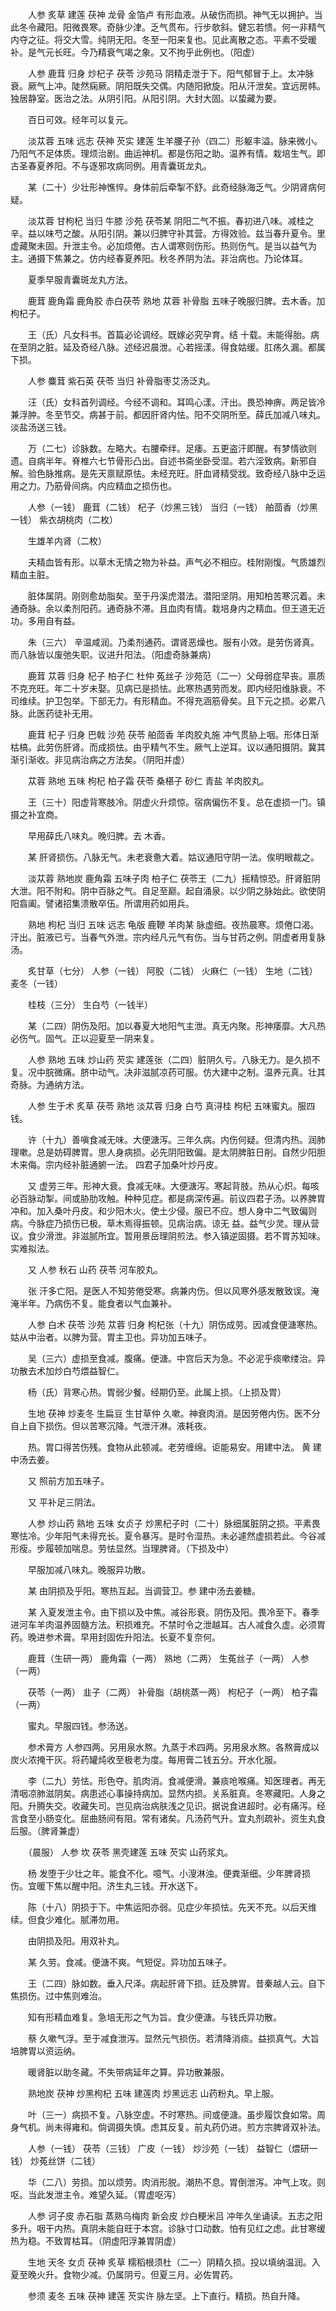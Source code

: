 <!-- { "loadSidebar": true } -->
　　人参 炙草 建莲 茯神 龙骨 金箔卢 有形血液。从破伤而损。神气无以拥护。当此冬令藏阳。阳微畏寒。奇脉少津。乏气贯布。行步欹斜。健忘若愦。何一非精气内夺之征。将交大雪。纯阴无阳。冬至一阳来复也。见此离散之态。平素不受暖补。是气元长旺。今乃精衰气竭之象。又不拘乎此例也。（阳虚）

　　人参 鹿茸 归身 炒杞子 茯苓 沙苑马 阴精走泄于下。阳气郁冒于上。太冲脉衰。厥气上冲。陡然痫厥。阴阳既失交偶。内随阳掀旋。阳从汗泄矣。宜远房帏。独居静室。医治之法。从阴引阳。从阳引阴。大封大固。以蛰藏为要。

　　百日可效。经年可以复元。

　　淡苁蓉 五味 远志 茯神 芡实 建莲 生羊腰子孙（四二）形躯丰溢。脉来微小。乃阳气不足体质。理烦治剧。曲运神机。都是伤阳之助。温养有情。栽培生气。即古圣春夏养阳。不与逐邪攻病同例。用青囊斑龙丸。

　　某（二十）少壮形神憔悴。身体前后牵掣不舒。此奇经脉海乏气。少阴肾病何疑。

　　淡苁蓉 甘枸杞 当归 牛膝 沙苑 茯苓某 阴阳二气不振。春初进八味。减桂之辛。益以味芍之酸。从阳引阴。兼以归脾守补其营。方得效验。兹当春升夏令。里虚藏聚未固。升泄主令。必加烦倦。古人谓寒则伤形。热则伤气。是当以益气为主。通摄下焦兼之。仿内经春夏养阳。秋冬养阴为法。非治病也。乃论体耳。

　　夏季早服青囊斑龙丸方法。

　　鹿茸 鹿角霜 鹿角胶 赤白茯苓 熟地 苁蓉 补骨脂 五味子晚服归脾。去木香。加枸杞子。

　　王（氏）凡女科书。首篇必论调经。既嫁必究孕育。结 十载。未能得胎。病在至阴之脏。延及奇经八脉。述经迟晨泄。心若摇漾。得食姑缓。肛疡久漏。都属下损。

　　人参 麋茸 紫石英 茯苓 当归 补骨脂枣艾汤泛丸。

　　汪（氏）女科首列调经。今经不调和。耳鸣心漾。汗出。畏恐神痹。两足皆冷兼浮肿。冬至节交。病甚于前。都因肝肾内怯。阳不交阴所至。薛氏加减八味丸。淡盐汤送三钱。

　　万（二七）诊脉数。左略大。右腰牵绊。足痿。五更盗汗即醒。有梦情欲则遗。自病半年。脊椎六七节骨形凸出。自述书斋坐卧受湿。若六淫致病。新邪自解。验色脉推病。是先天禀赋原怯。未经充旺。肝血肾精受戕。致奇经八脉中乏运用之力。乃筋骨间病。内应精血之损伤也。

　　人参（一钱） 鹿茸（二钱） 杞子（炒黑三钱） 当归（一钱） 舶茴香（炒黑一钱） 紫衣胡桃肉（二枚）

　　生雄羊内肾（二枚）

　　夫精血皆有形。以草木无情之物为补益。声气必不相应。桂附刚愎。气质雄烈精血主脏。

　　脏体属阴。刚则愈劫脂矣。至于丹溪虎潜法。潜阳坚阴。用知柏苦寒沉着。未通奇脉。余以柔剂阳药。通奇脉不滞。且血肉有情。栽培身内之精血。但王道无近功。多用自有益。

　　朱（三六） 辛温咸润。乃柔剂通药。谓肾恶燥也。服有小效。是劳伤肾真。而八脉皆以废弛失职。议进升阳法。（阳虚奇脉兼病）

　　鹿茸 苁蓉 归身 杞子 柏子仁 杜仲 菟丝子 沙苑范（二一）父母弱症早丧。禀质不克充旺。年二十岁未娶。见病已是损怯。此寒热遇劳而发。即内经阳维脉衰。不司维续。护卫包举。下部无力。有形精血。不得充涵筋骨矣。且下元之损。必累八脉。此医药徒补无用。

　　鹿茸 杞子 归身 巴戟 沙苑 茯苓 舶茴香 羊肉胶丸施 冲气贯胁上咽。形体日渐枯槁。此劳伤肝肾。而成损怯。由乎精气不生。厥气上逆耳。议以通阳摄阴。冀其渐引渐收。非见病治病之方法矣。（阴阳并虚）

　　苁蓉 熟地 五味 枸杞 柏子霜 茯苓 桑椹子 砂仁 青盐 羊肉胶丸。

　　王（三十）阳虚背寒肢冷。阴虚火升烦惊。宿病偏伤不复。总在虚损一门。镇摄之补宜商。

　　早用薛氏八味丸。晚归脾。去 木香。

　　某 肝肾损伤。八脉无气。未老衰惫大着。姑议通阳守阴一法。俟明眼裁之。

　　淡苁蓉 熟地炭 鹿角霜 五味子肉 柏子仁 茯苓王（二九）摇精惊恐。肝肾脏阴大泄。阳不附和。阴中百脉之气。自足至巅。起自涌泉。以少阴之脉始此。欲使阴阳翕阖。譬诸招集溃散卒伍。所谓用药如用兵。

　　熟地 枸杞 当归 五味 远志 龟版 鹿鞭 羊肉某 脉虚细。夜热晨寒。烦倦口渴。汗出。脏液已亏。当春气外泄。宗内经凡元气有伤。当与甘药之例。阴虚者用复脉汤。

　　炙甘草（七分） 人参（一钱） 阿胶（二钱） 火麻仁（一钱） 生地（二钱） 麦冬（一钱）

　　桂枝（三分） 生白芍（一钱半）

　　某（二四）阴伤及阳。加以春夏大地阳气主泄。真无内聚。形神痿靡。大凡热必伤气。固气。正以迎夏至一阴来复。

　　人参 熟地 五味 炒山药 芡实 建莲张（二四）脏阴久亏。八脉无力。是久损不复。况中脘微痛。脐中动气。决非滋腻凉药可服。仿大建中之制。温养元真。壮其奇脉。为通纳方法。

　　人参 生于术 炙草 茯苓 熟地 淡苁蓉 归身 白芍 真浔桂 枸杞 五味蜜丸。服四钱。

　　许（十九）善嗔食减无味。大便溏泻。三年久病。内伤何疑。但清内热。润肺理嗽。总是妨碍脾胃。思人身病损。必先阴阳致偏。是太阴脾脏日削。自然少阳胆木来侮。宗内经补脏通腑一法。 四君子加桑叶炒丹皮。

　　又 虚劳三年。形神大衰。食减无味。大便溏泻。寒起背肢。热从心炽。每咳必百脉动掣。间或胁肋攻触。种种见症。都是病深传遍。前议四君子汤。以养脾胃冲和。加入桑叶丹皮。和少阳木火。使土少侵。服已不应。想人身中二气致偏则病。今脉症乃损伤已极。草木焉得振顿。见病治病。谅无 益。益气少灵。理从营议。食少滑泄。非滋腻所宜。暂用景岳理阴煎法。参入镇逆固摄。若不胃苏知味。实难拟法。

　　又 人参 秋石 山药 茯苓 河车胶丸。

　　张 汗多亡阳。是医人不知劳倦受寒。病兼内伤。但以风寒外感发散致误。淹淹半年。乃病伤不复。能食者以气血兼补。

　　人参 白术 茯苓 沙苑 苁蓉 归身 枸杞张（十九）阴伤成劳。因减食便溏寒热。姑从中治者。以脾为营。胃主卫也。异功加五味子。

　　吴（三六）虚损至食减。腹痛。便溏。中宫后天为急。不必泥乎痰嗽缕治。异功散去术加炒白芍煨益智仁。

　　杨（氏）背寒心热。胃弱少餐。经期仍至。此属上损。（上损及胃）

　　生地 茯神 炒麦冬 生扁豆 生甘草仲 久嗽。神衰肉消。是因劳倦内伤。医不分自上自下损伤。但以苦寒沉降。气泄汗淋。液耗夜。

　　热。胃口得苦伤残。食物从此顿减。老劳缠绵。讵能易安。用建中法。 黄 建中汤去姜。

　　又 照前方加五味子。

　　又 平补足三阴法。

　　人参 炒山药 熟地 五味 女贞子 炒黑杞子时（二十）脉细属脏阴之损。平素畏寒怯冷。少年阳气未得充长。夏令暴泻。是时令湿热。未必遽然虚损若此。今谷减形瘦。步履顿加喘息。劳怯显然。当理脾肾。（下损及中）

　　早服加减八味丸。晚服异功散。

　　某 由阴损及乎阳。寒热互起。当调营卫。参 建中汤去姜糖。

　　某 入夏发泄主令。由下损以及中焦。减谷形衰。阴伤及阳。畏冷至下。春季进河车羊肉温养固髓方法。积损难充。不禁时令之泄越耳。古人减食久虚。必须胃药。晚进参术膏。早用封固佐升阳法。长夏不复奈何。

　　鹿茸（生研一两） 鹿角霜（一两） 熟地（二两） 生菟丝子（一两） 人参（一两）

　　茯苓（一两） 韭子（二两） 补骨脂（胡桃蒸一两） 枸杞子（一两） 柏子霜（一两）

　　蜜丸。早服四钱。参汤送。

　　参术膏方 人参四两。另用泉水熬。九蒸于术四两。另用泉水熬。各熬膏成以炭火浓掩干灰。将药罐炖收至极老为度。每用膏二钱五分。开水化服。

　　李（二九）劳怯。形色夺。肌肉消。食减便滑。兼痰呛喉痛。知医理者。再无清咽凉肺滋阴矣。病患述心事操持病加。显然内损。关系脏真。冬寒藏阳。人身之阳。升腾失交。收藏失司。岂见病治病肤浅之见识。据说食进超时。必有痛泻。经言食至小肠变化。屈曲肠间有阻。常有诸矣。凡汤药气升。宜丸剂疏补。资生丸食后服。（脾肾兼虚）

　　（晨服） 人参 坎 茯苓 黑壳建莲 五味 芡实 山药浆丸。

　　杨 发堕于少壮之年。能食不化。噫气。小溲淋浊。便粪渐细。少年脾肾损伤。宜暖下焦以醒中阳。济生丸三钱。开水送下。

　　陈（十八）阴损于下。中焦运阳亦弱。见症少年损怯。先天不充。以后天维续。但食少难化。腻滞勿用。

　　由阴损及阳。用双补丸。

　　某 久劳。食减。便溏不爽。气短促。异功加五味子。

　　王（二四）脉如数。垂入尺泽。病起肝肾下损。廷及脾胃。昔秦越人云。自下焦损伤。过中焦则难治。

　　知有形精血难复。急培无形之气为旨。食少便溏。与钱氏异功散。

　　蔡 久嗽气浮。至于减食泄泻。显然元气损伤。若清降消痰。益损真气。大旨培脾胃以资运纳。

　　暖肾脏以助冬藏。不失带病延年之算。异功散兼服。

　　熟地炭 茯神 炒黑枸杞 五味 建莲肉 炒黑远志 山药粉丸。早上服。

　　叶（三一）病损不复。八脉空虚。不时寒热。间或便溏。虽步履饮食如常。周身气机。尚未得雍和。倘调摄失慎。虑其反复。前丸药仍进。煎方宗脾肾双补法。

　　人参（一钱） 茯苓（三钱） 广皮（一钱） 炒沙苑（一钱） 益智仁（煨研一钱） 炒菟丝饼（二钱）

　　华（二八）劳损。加以烦劳。肉消形脱。潮热不息。胃倒泄泻。冲气上攻。则呕。当此发泄主令。难望久延。（胃虚呕泻）

　　人参 诃子皮 赤石脂 蒸熟乌梅肉 新会皮 炒白粳米吕 冲年久坐诵读。五志之阳多升。咽干内热。真阴未能自旺于本宫。诊脉寸口动数。怕有见红之虑。此甘寒缓热为稳。不致胃枯耳。（阴虚阳浮兼胃阴虚）

　　生地 天冬 女贞 茯神 炙草 糯稻根须杜（二一）阴精久损。投以填纳温润。入夏至晚火升。食物少减。仍属阴亏。但夏三月。必佐胃药。

　　参须 麦冬 五味 茯神 建莲 芡实许 脉左坚。上下直行。精损。热自升降。

